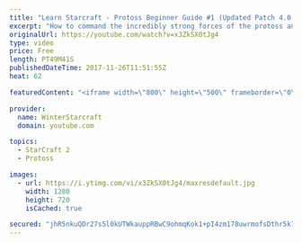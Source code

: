 ```yaml
---
title: "Learn Starcraft - Protoss Beginner Guide #1 (Updated Patch 4.0 FREE TO PLAY)"
excerpt: "How to command the incredibly strong forces of the protoss and cover weaknesses against the other inferior races. Updated for patch 4.0! This guide is not intended for COMPLETELY new players, but those who have played several games/campaign missions and grasp the very basics."
originalUrl: https://youtube.com/watch?v=x3ZkSX0tJg4
type: video
price: Free
length: PT49M41S
publishedDateTime: 2017-11-26T11:51:55Z
heat: 62

featuredContent: "<iframe width=\"800\" height=\"500\" frameborder=\"0\" src=\"https://www.youtube.com/embed/x3ZkSX0tJg4\" allow=\"accelerometer; autoplay; encrypted-media; gyroscope; picture-in-picture\" allowfullscreen></iframe>"

provider:
  name: WinterStarcraft
  domain: youtube.com

topics:
  - StarCraft 2
  - Protoss

images:
  - url: https://i.ytimg.com/vi/x3ZkSX0tJg4/maxresdefault.jpg
    width: 1280
    height: 720
    isCached: true

secured: "jhR5nkuQDr27s5l0kUTWkauppRBwC9ohmqKok1+pI4zm178uwrmofsDthr5k7osmLfcb3+dkqopWvpCehLEQodEOHlPL7tXWqi9WlBl8Ohafyv1o8Ae86xI7RlV22G3Pltgj1WGFsxKCJIuYNxW9jNFiztTSxnH62Zfw30Y0tGULIP8KkMzTKiNKP4Z8viNmJ2K2qx8sGtNr2CEqDNcw9Dq84UIKmkcDmBzG/OjSyDrYvs9TVUqhWCkZkJCGtBJvQo/m1yh5WCKG70YCRgE0AiZ7hpxpUiqTj7rRVT0gHuKgkTc45TQcHubMHqzVQXUf75MylQo2VLDFDtkOjrgdeY3JbBvHyqcFLNmijlmxmc7KbTs8XUCYA5epPYvn6M343k9b9jO7uuPCBjNOtK8flNO5hnpKlxgGgYM910lDWQI/+Wj+e75wrg1mWlj9kZNP;MivJcV2k6PgR5JX1NJMlDg=="
---
```


